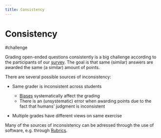 ```yaml
---
title: Consistency
---
```


# Consistency

#challenge

Grading open-ended questions consistently is a big challenge according to the participants of our [survey](research/survey/Summary-of-Initial-Survey.md). The goal is that same (similar) answers are awarded the same (a similar) amount of points.

There are several possible sources of inconsistency:

- Same grader is inconsistent across students

  - [Biases](research/challenges/biases/Biases.md) systematically affect the grading
  - There is an (unsystematic) error when awarding points due to the fact that humans' judgment is inconsistent

- Multiple grades have different views on same exercise

Many of the sources of inconsistency can be adressed through the use of software, e.g. through [Rubrics](research/features/definitions/Rubrics.md).
